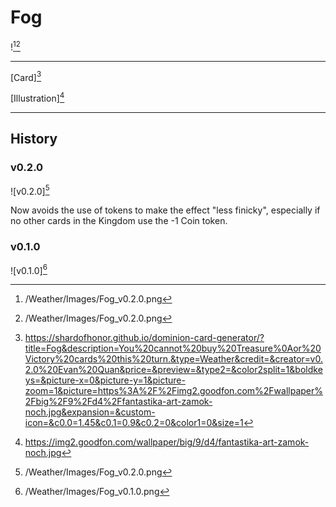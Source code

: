 # Fog

![^v0.2.0][^v0.2.0]

---

[Card][^Card]

[Illustration][^Illustration]

---

## History

### v0.2.0

![v0.2.0][^v0.2.0]

Now avoids the use of tokens to make the effect "less finicky", especially if
no other cards in the Kingdom use the -1 Coin token.

### v0.1.0

![v0.1.0][^v0.1.0]

[^v0.2.0]: /Weather/Images/Fog_v0.2.0.png
[^v0.1.0]: /Weather/Images/Fog_v0.1.0.png
[^Card]: https://shardofhonor.github.io/dominion-card-generator/?title=Fog&description=You%20cannot%20buy%20Treasure%0Aor%20Victory%20cards%20this%20turn.&type=Weather&credit=&creator=v0.2.0%20Evan%20Quan&price=&preview=&type2=&color2split=1&boldkeys=&picture-x=0&picture-y=1&picture-zoom=1&picture=https%3A%2F%2Fimg2.goodfon.com%2Fwallpaper%2Fbig%2F9%2Fd4%2Ffantastika-art-zamok-noch.jpg&expansion=&custom-icon=&c0.0=1.45&c0.1=0.9&c0.2=0&color1=0&size=1
[^Illustration]: https://img2.goodfon.com/wallpaper/big/9/d4/fantastika-art-zamok-noch.jpg
